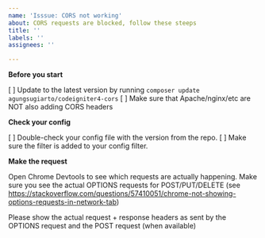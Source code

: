 ```yaml
---
name: 'Isssue: CORS not working'
about: CORS requests are blocked, follow these steeps
title: ''
labels: ''
assignees: ''

---
```


**Before you start**

[ ] Update to the latest version by running `composer update agungsugiarto/codeigniter4-cors`
[ ] Make sure that Apache/nginx/etc are NOT also adding CORS headers

**Check your config**

[ ]  Double-check your config file with the version from the repo.
[ ]  Make sure the filter is added to your config filter.

**Make the request**

Open Chrome Devtools to see which requests are actually happening. Make sure you see the actual OPTIONS requests for POST/PUT/DELETE (see https://stackoverflow.com/questions/57410051/chrome-not-showing-options-requests-in-network-tab)

Please show the actual request + response headers as sent by the OPTIONS request and the POST request (when available)
